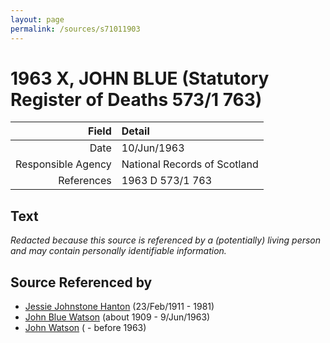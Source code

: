 ```yaml
---
layout: page
permalink: /sources/s71011903
---
```


# 1963 X, JOHN BLUE (Statutory Register of Deaths 573/1 763)

Field | Detail
---:|:---
Date | 10/Jun/1963
Responsible Agency | National Records of Scotland
References | 1963 D 573/1 763

## Text

_Redacted because this source is referenced by a (potentially) living person and may contain personally identifiable information._

## Source Referenced by

* [Jessie Johnstone Hanton](../people/@56011610@-jessie-johnstone-hanton-b1911-2-23-d1981.md) (23/Feb/1911 - 1981)
* [John Blue Watson](../people/@31857508@-john-blue-watson-b1909-d1963-6-9.md) (about 1909 - 9/Jun/1963)
* [John Watson](../people/@40547424@-john-watson-b-d1963.md) ( - before 1963)
